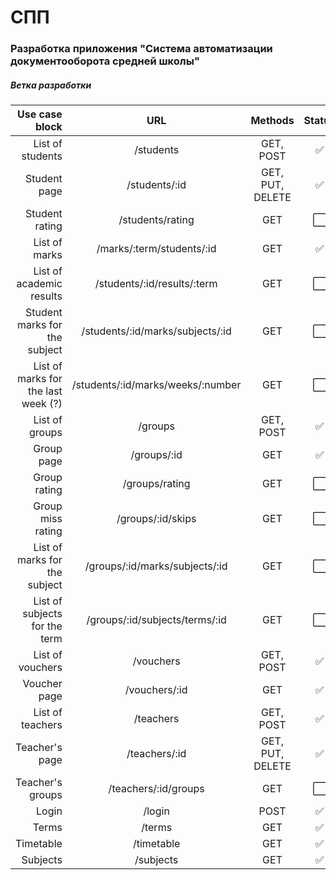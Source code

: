  # СПП
 
 ### Разработка приложения "Система автоматизации документооборота средней школы"

 ##### Ветка разработки


|                      Use case block |                URL                |     Methods      |        Status        |
|------------------------------------:|:---------------------------------:|:----------------:|:--------------------:|
|                    List of students |             /students             |    GET, POST     |  :white_check_mark:  |
|                        Student page |           /students/:id           | GET, PUT, DELETE |  :white_check_mark:  |
|                      Student rating |         /students/rating          |       GET        | :white_large_square: |
|                       List of marks |     /marks/:term/students/:id     |       GET        |  :white_check_mark:  |
|            List of academic results |    /students/:id/results/:term    |       GET        | :white_large_square: |
|       Student marks for the subject | /students/:id/marks/subjects/:id  |       GET        | :white_large_square: |
| List of marks for the last week (?) | /students/:id/marks/weeks/:number |       GET        | :white_large_square: |
|                      List of groups |              /groups              |    GET, POST     |  :white_check_mark:  |
|                          Group page |            /groups/:id            |       GET        |  :white_check_mark:  |
|                        Group rating |          /groups/rating           |       GET        | :white_large_square: |
|                   Group miss rating |         /groups/:id/skips         |       GET        | :white_large_square: |
|       List of marks for the subject |  /groups/:id/marks/subjects/:id   |       GET        | :white_large_square: |
|       List of subjects for the term |  /groups/:id/subjects/terms/:id   |       GET        | :white_large_square: |
|                    List of vouchers |             /vouchers             |    GET, POST     |  :white_check_mark:  |
|                        Voucher page |           /vouchers/:id           |       GET        |  :white_check_mark:  |
|                    List of teachers |             /teachers             |    GET, POST     |  :white_check_mark:  |
|                      Teacher's page |           /teachers/:id           | GET, PUT, DELETE |  :white_check_mark:  |
|                    Teacher's groups |       /teachers/:id/groups        |       GET        | :white_large_square: |
|                               Login |              /login               |       POST       |  :white_check_mark:  |
|                               Terms |              /terms               |       GET        |  :white_check_mark:  |
|                           Timetable |            /timetable             |       GET        |  :white_check_mark:  |
|                            Subjects |             /subjects             |       GET        |  :white_check_mark:  |